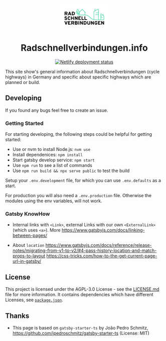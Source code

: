 <div align="center">
  <img src="src/images/logo-rsv-info.svg" height="80" />
  <h1 align="center">Radschnellverbindungen.info</h1>
  <!-- Deployment status -->
  <a href="https://app.netlify.com/sites/fixmyrsv/deploys"><img src="https://api.netlify.com/api/v1/badges/7ac0f9fe-a196-4ef9-b372-2e4bbe53c074/deploy-status" alt="Netlify deployment status" /></a>
  <!--  -->
</div>

This site show's general information about Radschnellverbindungen (cycle highways) in Germany and specific about specific highways which are planned or build.

## Developing

If you found any bugs feel free to create an issue.

### Getting Started

For starting developing, the following steps could be helpful for getting started:

- Use or nvm to install Node.js: `nvm use`
- Install dependenices: `npm install`
- Start gatsby develop service: `npm start`
- Use `npm run` to see a list of commands
- Use `npm run build && npx serve public` to test the build

Setup your `.env.development` file, for which you can use `.env.defaults` as a start.

For production you will also need a `.env.production` file. Otherwise the modules using the env variables, will not work.

### Gatsby KnowHow

- Internal links with `<Link>`, external Links with our own `<ExternalLink>` (which uses `<a>`).
  More https://www.gatsbyjs.com/docs/linking-between-pages/

- About `location`
  https://www.gatsbyjs.com/docs/reference/release-notes/migrating-from-v1-to-v2/#4-pass-history-location-and-match-props-to-layout
  https://css-tricks.com/how-to-the-get-current-page-url-in-gatsby/

## License

This project is licensed under the AGPL-3.0 License - see the [LICENSE.md](LICENSE.md) file for more information.
It contains dependencies which have different Licenses, see [`package.json`](./package.json).

## Thanks

- This page is based on `gatsby-starter-ts` by João Pedro Schmitz, https://github.com/jpedroschmitz/gatsby-starter-ts (License: MIT)
